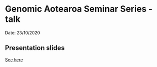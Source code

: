 # Genomic Aotearoa Seminar Series - talk

Date: 23/10/2020

## Presentation slides

[See here](./GA_talk_leah.pptx)
